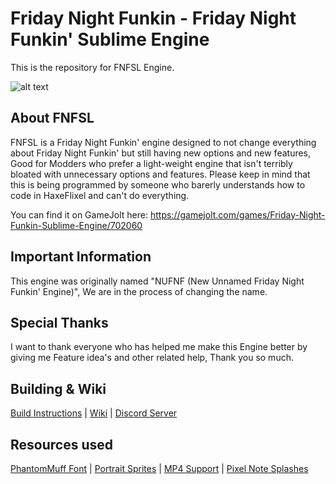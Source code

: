 # Friday Night Funkin - Friday Night Funkin' Sublime Engine

This is the repository for FNFSL Engine.

![alt text](https://github.com/SpunBlue/Friday-Night-Funkin-Sublime-Engine/blob/master/assets/shared/images/sublimeengine.png?raw=true)

## About FNFSL
FNFSL is a Friday Night Funkin' engine designed to not change everything about Friday Night Funkin' but still having new options and new features, Good for Modders who prefer a light-weight engine that isn't terribly bloated with unnecessary options and features. Please keep in mind that this is being programmed by someone who barerly understands how to code in HaxeFlixel and can't do everything.
 
You can find it on GameJolt here: https://gamejolt.com/games/Friday-Night-Funkin-Sublime-Engine/702060

## Important Information
This engine was originally named "NUFNF (New Unnamed Friday Night Funkin' Engine)", We are in the process of changing the name.
 
## Special Thanks
I want to thank everyone who has helped me make this Engine better by giving me Feature idea's and other related help, Thank you so much.

## Building & Wiki
 [Build Instructions](https://github.com/SpunBlue/Friday-Night-Funkin-Sublime-Engine/wiki/Build-Instructions) | [Wiki](https://github.com/SpunBlue/Friday-Night-Funkin-Sublime-Engine/wiki) | [Discord Server](https://discord.gg/wdNrAPxcHN)
 
## Resources used
 [PhantomMuff Font](https://gamebanana.com/tools/7763) | [Portrait Sprites](https://gamebanana.com/mods/44223) | [MP4 Support](https://github.com/brightfyregit/Friday-Night-Funkin-Mp4-Video-Support) | [Pixel Note Splashes](https://gamebanana.com/mods/360401)
